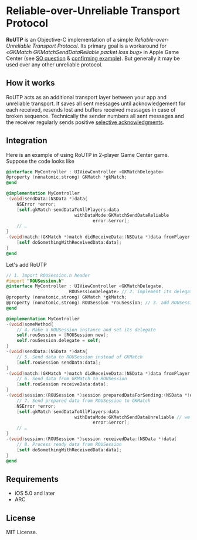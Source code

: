 # Reliable-over-Unreliable Transport Protocol

**RoUTP** is an Objective-C implementation of a simple _Reliable-over-Unreliable Transport Protocol_. Its primary goal is a workaround for _«GKMatch GKMatchSendDataReliable packet loss bug»_ in Apple Game Center (see [SO question][SO] & [confirming example][GKMatchPacketLostExample]). But generally it may be used over any other unreliable protocol.

## How it works
RoUTP acts as an additional transport layer between your app and unreliable transport. It saves all sent messages until acknowledgement for each received, resends lost and buffers received messages in case of broken sequence. Technically the sender numbers all sent messages and the receiver regularly sends positive [selective acknowledgments][SACK].

## Integration
Here is an example of using RoUTP in 2-player Game Center game.
Suppose the code looks like

```objective-c
@interface MyController : UIViewController <GKMatchDelegate>
@property (nonatomic,strong) GKMatch *gkMatch;
@end

@implementation MyController
-(void)sendData:(NSData *)data{
    NSError *error;
    [self.gkMatch sendDataToAllPlayers:data
                          withDataMode:GKMatchSendDataReliable
                                 error:&error];
    // …
}
-(void)match:(GKMatch *)match didReceiveData:(NSData *)data fromPlayer:(NSString *)playerID{
    [self doSomethingWithReceivedData:data];
}
@end
```

Let's add RoUTP

```objective-c
// 1. Import ROUSession.h header
#import "ROUSession.h"
@interface MyController : UIViewController <GKMatchDelegate,
					    ROUSessionDelegate> // 2. implement its delegate
@property (nonatomic,strong) GKMatch *gkMatch;
@property (nonatomic,strong) ROUSession *rouSession; // 3. add ROUSession property
@end

@implementation MyController
-(void)someMethod{
    // 4. Make a ROUSession instance and set its delegate
    self.rouSession = [ROUSession new];
    self.rouSession.delegate = self;
}
-(void)sendData:(NSData *)data{
    // 5. Send data to ROUSession instead of GKMatch
    [self.rouSession sendData:data];
}
-(void)match:(GKMatch *)match didReceiveData:(NSData *)data fromPlayer:(NSString *)playerID{
    // 6. Send data from GKMatch to ROUSession
    [self.rouSession receiveData:data];
}
-(void)session:(ROUSession *)session preparedDataForSending:(NSData *)data{
    // 7. Send prepared data from ROUSession to GKMatch
    NSError *error;
    [self.gkMatch sendDataToAllPlayers:data
                          withDataMode:GKMatchSendDataUnreliable // we can use unreliable mode now
                                 error:&error];
    // …    
}
-(void)session:(ROUSession *)session receivedData:(NSData *)data{
    // 8. Process ready data from ROUSession
    [self doSomethingWithReceivedData:data];
}
@end
```

## Requirements
* iOS 5.0 and later
* ARC

## License
MIT License.

[SO]: http://stackoverflow.com/q/16987880/441735
[GKMatchPacketLostExample]: https://github.com/rabovik/GKMatchPacketLostExample
[SACK]: http://en.wikipedia.org/wiki/Retransmission_(data_networks)
